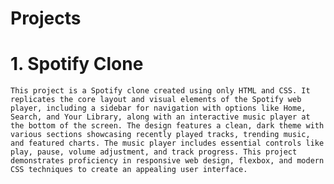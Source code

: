 # Projects

# 1. Spotify Clone
    This project is a Spotify clone created using only HTML and CSS. It replicates the core layout and visual elements of the Spotify web player, including a sidebar for navigation with options like Home, Search, and Your Library, along with an interactive music player at the bottom of the screen. The design features a clean, dark theme with various sections showcasing recently played tracks, trending music, and featured charts. The music player includes essential controls like play, pause, volume adjustment, and track progress. This project demonstrates proficiency in responsive web design, flexbox, and modern CSS techniques to create an appealing user interface.
    